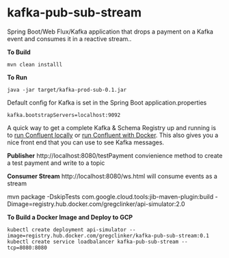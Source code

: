 # kafka-pub-sub-stream

Spring Boot/Web Flux/Kafka application that drops a payment on a Kafka event and consumes it in a reactive stream..

**To Build**
```shell script
mvn clean installl
```

**To Run**
```shell script
java -jar target/kafka-prod-sub-0.1.jar
```

Default config for Kafka is set in the Spring Boot application.properties

```
kafka.bootstrapServers=localhost:9092
```
A quick way to get a complete Kafka & Schema Registry up and running is to [run Confluent locally](https://docs.confluent.io/current/quickstart/ce-quickstart.html)  or [run Confluent with Docker](https://docs.confluent.io/current/quickstart/ce-docker-quickstart.html). This also gives you a nice front end that you can use to see Kafka messages.

**Publisher** http://localhost:8080/testPayment convienience method to create a test payment and write to a topic

**Consumer Stream** http://localhost:8080/ws.html will consume events as a stream

mvn package -DskipTests com.google.cloud.tools:jib-maven-plugin:build -Dimage=registry.hub.docker.com/gregclinker/api-simulator:2.0

**To Build a Docker Image and Deploy to GCP**
```
kubectl create deployment api-simulator --image=registry.hub.docker.com/gregclinker/kafka-pub-sub-stream:0.1
kubectl create service loadbalancer kafka-pub-sub-stream --tcp=8080:8080
```
